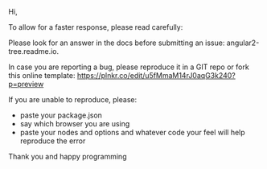 Hi,

To allow for a faster response, please read carefully:

Please look for an answer in the docs before submitting an issue:
angular2-tree.readme.io.

In case you are reporting a bug, please reproduce it in a GIT repo or fork this online template:
https://plnkr.co/edit/u5fMmaM14rJ0aqG3k240?p=preview

If you are unable to reproduce, please:
- paste your package.json
- say which browser you are using
- paste your nodes and options and whatever code your feel will help reproduce the error

Thank you and happy programming

